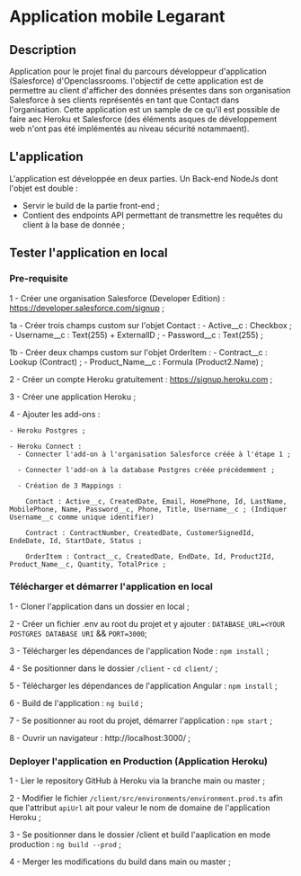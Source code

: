 # Application mobile Legarant

## Description

Application pour le projet final du parcours développeur d'application (Salesforce) d'Openclassrooms. l'objectif de cette application est de permettre au client d'afficher des données présentes dans son organisation Salesforce à ses clients représentés en tant que Contact dans l'organisation. Cette application est un sample de ce qu'il est possible de faire aec Heroku et Salesforce (des éléments asques de développement web n'ont pas été implémentés au niveau sécurité notammaent).

## L'application

L'application est développée en deux parties. Un Back-end NodeJs dont l'objet est double :
- Servir le build de la partie front-end ;
- Contient des endpoints API permettant de transmettre les requêtes du client à la base de donnée ;

## Tester l'application en local

### Pre-requisite

1 - Créer une organisation Salesforce (Developer Edition) : https://developer.salesforce.com/signup ;

  1a - Créer trois champs custom sur l'objet Contact :
    - Active__c : Checkbox ;
    - Username__c : Text(255) + ExternalID ;
    - Password__c : Text(255) ;

  1b - Créer deux champs custom sur l'objet OrderItem :
    - Contract__c : Lookup (Contract) ;
    - Product_Name__c : Formula (Product2.Name) ;

2 - Créer un compte Heroku gratuitement : https://signup.heroku.com ;

3 - Créer une application Heroku ;

4 - Ajouter les add-ons :

    - Heroku Postgres ;
    
    - Heroku Connect :
      - Connecter l'add-on à l'organisation Salesforce créée à l'étape 1 ;
      
      - Connecter l'add-on à la database Postgres créée précédemment ;
     
      - Création de 3 Mappings :
        
        Contact : Active__c, CreatedDate, Email, HomePhone, Id, LastName, MobilePhone, Name, Password__c, Phone, Title, Username__c ; (Indiquer Username__c comme unique identifier)

        Contract : ContractNumber, CreatedDate, CustomerSignedId, EndeDate, Id, StartDate, Status ;

        OrderItem : Contract__c, CreatedDate, EndDate, Id, Product2Id, Product_Name__c, Quantity, TotalPrice ;

### Télécharger et démarrer l'application en local

1 - Cloner l'application dans un dossier en local ;

2 - Créer un fichier .env au root du projet et y ajouter : `DATABASE_URL=<YOUR POSTGRES DATABASE URI` && `PORT=3000`;

3 - Télécharger les dépendances de l'application Node : `npm install` ;

4 - Se positionner dans le dossier `/client` - `cd client/` ;

5 - Télécharger les dépendances de l'application Angular : `npm install` ;

6 - Build de l'application : `ng build` ;

7 - Se positionner au root du projet, démarrer l'application : `npm start` ;

8 - Ouvrir un navigateur : http://localhost:3000/ ;

### Deployer l'application en Production (Application Heroku)

1 - Lier le repository GitHub à Heroku via la branche main ou master ;

2 - Modifier le fichier `/client/src/environments/environment.prod.ts` afin que l'attribut `apiUrl` ait pour valeur le nom de domaine de l'application Heroku ;

3 - Se positionner dans le dossier /client et build l'aaplication en mode production : `ng build --prod` ;

4 - Merger les modifications du build dans main ou master ;
